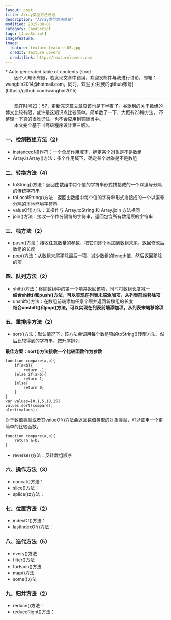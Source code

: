 ```yaml
---
layout: post
title: Array类型方法总结
description: "Array类型方法总结"
modified: 2015-08-01
category: JavaScript
tags: [JavaScript]
imagefeature: 
image:
  feature: texture-feature-05.jpg
  credit: Texture Lovers
  creditlink: http://texturelovers.com
---
```


<style type="text/css">
    .trans {
        font-size:12px;
        color:#999;
    }
</style>
<section id="table-of-contents" class="toc">
<div id="drawer" markdown="1">
*  Auto generated table of contents
{:toc}
</div>
</section><!-- /#table-of-contents -->
　　因个人知识有限，若发现文章中错误，欢迎发邮件与我进行讨论，邮箱：wangbin2014@hotmail.com，同时，欢迎关注[我的github账号](https://github.com/wangbin2015)                  　　        

***
　　现在时间22：57，更新完这篇文章应该也是下半夜了。谷歌到的关于数组的博文比较有限，或许是这知识点比较简单。简单数了一下，大概有23种方法，
不整理一下真的很难记住，也不会应用到实际当中。       
　　本文完全基于《高级程序设计第三版》。    

### 一、检测数组方法（2）   
  
* instanceof操作符：一个全局作用域下，确定某个对象是不是数组
* Array.isArray()方法：多个作用域下，确定某个对象是不是数组        
    
### 二、转换方法（4） 

* toString()方法：返回由数组中每个值的字符串形式拼接成的一个以逗号分隔的传统字符串
* toLocalString()方法：返回由数组中每个值的字符串形式拼接成的一个以逗号分隔的本地环境字符串
* valueOf()方法：其操作与 Array.toString 和 Array.join 方法相同
* join()方法：接收一个作分隔符的字符串，返回包含所有数组项的字符串
    
### 三、栈方法（2）  

* push()方法：接收任意数量的参数，把它们逐个添加到数组末尾，返回修改后数组的长度
* pop()方法：从数组末尾移除最后一项，减少数组的length值，然后返回移除的项

### 四、队列方法（2）  

* shift()方法：移除数组中的第一个项并返回该项，同时将数组长度减一    
**结合shift()和push()方法，可以实现在列表末端添加项，从列表前端移除项**
* unshift()方法：在数组前端添加任意个项并返回新数组的长度     
**结合unshift()和pop()方法，可以实现在列表前端添加项，从列表末端移除项**

### 五、重排序方法（2）

* sort()方法：默认情况下，该方法会调用每个数组项的toString()转型方法，然后比较得到的字符串，按升序排列
    
**最佳方案：sort()方法接收一个比较函数作为参数**

    function compare(a,b){
        if(a<b){
            return -1;
        }else if(a>b){
            return 1;
        }else{
            return 0;
        }
    }
    var values=[0,1,5,10,15]
    values.sort(compare);
    alert(values);       
         
对于数值类型或者其valueOf()方法会返回数值类型的对象类型，可以使用一个更简单的比较函数。

    function compare(a,b){
        return a-b;
    }
    
* reverse()方法：反转数组顺序

### 六、操作方法（3）  

* concat()方法：
* slice()方法：
* splice()z方法：

### 七、位置方法（2）  

* indexOf()方法：
* lastIndexOf()方法：

### 八、迭代方法（5）  

* every()方法
* filter()方法
* forEach()方法
* map()方法
* some()方法

### 九、归并方法（2）  
 
* reduce()方法：
* reduceRight()方法：   